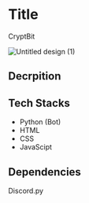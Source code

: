 # Title
CryptBit 

![Untitled design (1)](https://user-images.githubusercontent.com/51878265/155871109-d8712f03-e6ef-4195-aff4-52bb18b861ba.png)

## Decrpition


## Tech Stacks
- Python (Bot)
- HTML
- CSS
- JavaScipt

## Dependencies
Discord.py
